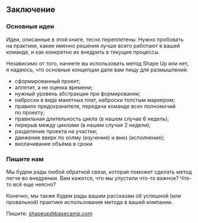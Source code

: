 ## Заключение

### Основные идеи

Идеи, описанные в этой книге, тесно переплетены. Нужно пробовать на практике, какие именно решения лучше всего работают в вашей команде, и как конкретно их внедрить в текущие процессы.

Независимо от того, начнете вы использовать метод Shape Up или нет, я надеюсь, что основные концепции дали вам пищу для размышлений:

* сформированный проект;
* аппетит, а не оценка времени;
* нужный уровень абстракции при формировании;
* наброски в виде макетных плат, наброски толстым маркером;
* правило предохранителя, передача команде всех полномочий по проекту;
* правильная длительность цикла (в нашем случае 6 недель);
* перерыв между циклами (в нашем случае 2 недели);
* разделение проекта на участки;
* движение вверх по холму (изучение) и вниз (исполнение);
* вколачивание объёма в сроки

### Пишите нам

Мы будем рады любой обратной связи, которая поможет сделать метод легче во внедрении. Вам кажется, что мы упустили что-то важное? Что-то всё еще неясно? 

Конечно, мы также будем рады вашим рассказам об успешной (или провальной) практике использования метода в вашей компании.

Пишите: shapeup@basecamp.com